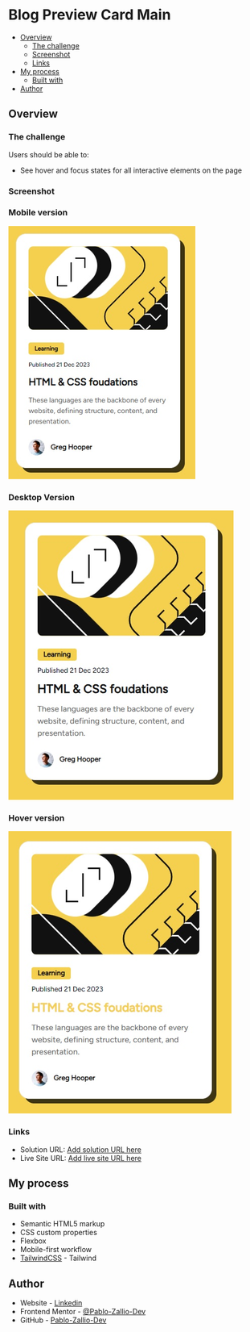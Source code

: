 
# Blog Preview Card Main

- [Overview](#overview)
  - [The challenge](#the-challenge)
  - [Screenshot](#screenshot)
  - [Links](#links)
- [My process](#my-process)
  - [Built with](#built-with)
- [Author](#author)


## Overview

### The challenge

Users should be able to:

- See hover and focus states for all interactive elements on the page

### Screenshot

### Mobile version
 ![](./mobile%20version.jpg)
### Desktop Version
![](./desktop%20version.jpg)
### Hover version
![](./hover%20version.jpg)


### Links

- Solution URL: [Add solution URL here](https://your-solution-url.com)
- Live Site URL: [Add live site URL here](https://your-live-site-url.com)

## My process

### Built with

- Semantic HTML5 markup
- CSS custom properties
- Flexbox
- Mobile-first workflow
- [TailwindCSS](https://tailwindcss.com/) - Tailwind

## Author

- Website - [Linkedin](https://www.linkedin.com/in/pablo-damian-zallio-zabala-140b83278/)
- Frontend Mentor - [@Pablo-Zallio-Dev](https://www.frontendmentor.io/profile/Pablo-Zallio-Dev)
- GitHub - [Pablo-Zallio-Dev](https://github.com/Pablo-Zallio-Dev)

